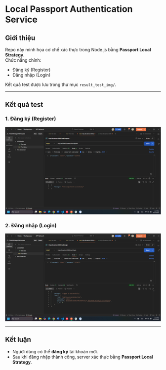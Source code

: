 # Local Passport Authentication Service
## Giới thiệu
Repo này minh họa cơ chế xác thực trong Node.js bằng **Passport Local Strategy**.  
Chức năng chính:
- Đăng ký (Register)
- Đăng nhập (Login)

Kết quả test được lưu trong thư mục `result_test_img/`.

---

## Kết quả test

### 1. Đăng ký (Register)
![Register](result_test_img/register.png)

### 2. Đăng nhập (Login)
![Login](result_test_img/login.png)

---

##  Kết luận
- Người dùng có thể **đăng ký** tài khoản mới.  
- Sau khi đăng nhập thành công, server xác thực bằng **Passport Local Strategy**.  
